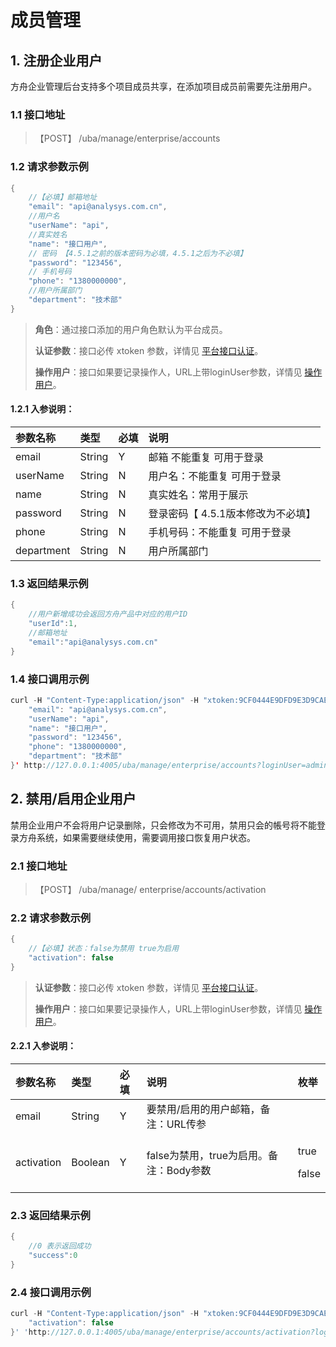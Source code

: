 # 成员管理

## 1. 注册企业用户

方舟企业管理后台支持多个项目成员共享，在添加项目成员前需要先注册用户。

### 1.1 接口地址

> 【POST】 /uba/manage/enterprise/accounts

### 1.2 请求参数示例

```java
{
    //【必填】邮箱地址
    "email": "api@analysys.com.cn",
    //用户名
    "userName": "api",
    //真实姓名
    "name": "接口用户",
    // 密码 【4.5.1之前的版本密码为必填，4.5.1之后为不必填】
    "password": "123456",
    // 手机号码
    "phone": "1380000000",
    //用户所属部门
    "department": "技术部"
}
```

> **角色**：通过接口添加的用户角色默认为平台成员。
>
> **认证参数**：接口必传 xtoken 参数，详情见 [平台接口认证](../#22-ping-tai-jie-kou-ren-zheng)。
>
> **操作用户**：接口如果要记录操作人，URL上带loginUser参数，详情见 [操作用户](../#51-cao-zuo-yong-hu)。

#### 1.2.1 入参说明：

| 参数名称 | 类型 | 必填 | 说明 |
| :--- | :--- | :--- | :--- |
| email | String | Y | 邮箱 不能重复 可用于登录 |
| userName | String | N | 用户名：不能重复 可用于登录 |
| name | String | N | 真实姓名：常用于展示 |
| password | String | N | 登录密码【 4.5.1版本修改为不必填】 |
| phone | String | N | 手机号码：不能重复 可用于登录 |
| department | String | N | 用户所属部门 |

### 1.3 返回结果示例

```java
{
    //用户新增成功会返回方舟产品中对应的用户ID
    "userId":1,
    //邮箱地址
    "email":"api@analysys.com.cn"
}
```

### 1.4 接口调用示例

```java
curl -H "Content-Type:application/json" -H "xtoken:9CF0444E9DFD9E3D9CAE49B79F939B61" -X POST --data '{
    "email": "api@analysys.com.cn",
    "userName": "api",
    "name": "接口用户",
    "password": "123456",
    "phone": "1380000000",
    "department": "技术部"
}' http://127.0.0.1:4005/uba/manage/enterprise/accounts?loginUser=admin@analysys.com.cn
```

## 2. 禁用/启用企业用户

禁用企业用户不会将用户记录删除，只会修改为不可用，禁用只会的帳号将不能登录方舟系统，如果需要继续使用，需要调用接口恢复用户状态。

### 2.1 接口地址

> 【POST】 /uba/manage/ enterprise/accounts/activation

### 2.2 请求参数示例

```java
{
    //【必填】状态：false为禁用 true为启用
    "activation": false
}
```

> **认证参数**：接口必传 xtoken 参数，详情见 [平台接口认证](../#22-ping-tai-jie-kou-ren-zheng)。
>
> **操作用户**：接口如果要记录操作人，URL上带loginUser参数，详情见 [操作用户](../#51-cao-zuo-yong-hu)。

#### 2.2.1 入参说明：

<table>
  <thead>
    <tr>
      <th style="text-align:left">&#x53C2;&#x6570;&#x540D;&#x79F0;</th>
      <th style="text-align:left">&#x7C7B;&#x578B;</th>
      <th style="text-align:left">&#x5FC5;&#x586B;</th>
      <th style="text-align:left">&#x8BF4;&#x660E;</th>
      <th style="text-align:left">&#x679A;&#x4E3E;</th>
    </tr>
  </thead>
  <tbody>
    <tr>
      <td style="text-align:left">email</td>
      <td style="text-align:left">String</td>
      <td style="text-align:left">Y</td>
      <td style="text-align:left">&#x8981;&#x7981;&#x7528;/&#x542F;&#x7528;&#x7684;&#x7528;&#x6237;&#x90AE;&#x7BB1;&#xFF0C;&#x5907;&#x6CE8;&#xFF1A;URL&#x4F20;&#x53C2;</td>
      <td
      style="text-align:left"></td>
    </tr>
    <tr>
      <td style="text-align:left">activation</td>
      <td style="text-align:left">Boolean</td>
      <td style="text-align:left">Y</td>
      <td style="text-align:left">false&#x4E3A;&#x7981;&#x7528;&#xFF0C;true&#x4E3A;&#x542F;&#x7528;&#x3002;&#x5907;&#x6CE8;&#xFF1A;Body&#x53C2;&#x6570;</td>
      <td
      style="text-align:left">
        <p>true</p>
        <p>false</p>
        </td>
    </tr>
  </tbody>
</table>

### 2.3 返回结果示例

```java
{
    //0 表示返回成功
    "success":0
}
```

### 2.4 接口调用示例

```java
curl -H "Content-Type:application/json" -H "xtoken:9CF0444E9DFD9E3D9CAE49B79F939B61" -X POST --data '{
    "activation": false
}' 'http://127.0.0.1:4005/uba/manage/enterprise/accounts/activation?loginUser=admin@analysys.com.cn&email=api@analysys.com.cn'
```

